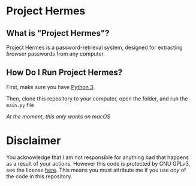 # Project Hermes
## What is "Project Hermes"?
Project Hermes is a password-retrieval system, designed for extracting *browser* passwords from any computer.

## How Do I Run Project Hermes?
First, make sure you have [Python 3](https://python.org/downloads).

Then, clone this repository to your computer, open the folder, and run the `main.py` file

*At the moment, this only works on macOS*

# Disclaimer
You acknowledge that I am not responsible for anything bad that happens as a result of your actions. However this code is protected by GNU GPLv3, see the license [here](../master/LICENSE). This means you must attribute me if you use *any* of the code in this repository.
